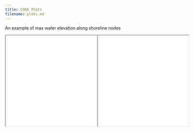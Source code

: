 ```yaml
---
title: CORA Plots
filename: plots.md
---
```


An example of max water elevation along shoreline nodes

<div class="flex-container">
<iframe src="FLwest.html" width="400" height="300"></iframe>
<iframe src="NorthCarolina_MaxWL_1979_2022.html" width="400" height="300"></iframe>
</div>

<style>
.flex-container {
  display: flex;
}
</style>
